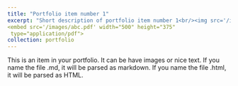 ```yaml
---
title: "Portfolio item number 1"
excerpt: "Short description of portfolio item number 1<br/><img src='/images/abc.pdf'>"
<embed src='/images/abc.pdf' width="500" height="375" 
 type="application/pdf">
collection: portfolio
---
```




This is an item in your portfolio. It can be have images or nice text. If you name the file .md, it will be parsed as markdown. If you name the file .html, it will be parsed as HTML. 
